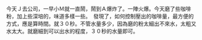 今天Ｊ去公司，一早小Ｍ就一直鬧，鬧到Ａ爆炸了。一陣火爆。今天磨了些咖啡粉，加上些深培的，味道多樣一些。　發現了，如何控制壓出的咖啡量，最方便的方式，應是算時間。就３０秒。不管水量多少，因為磨的粉太細出不來水，太粗又水太大。就磨細到可以出水的程度，３０秒的水量即可。


